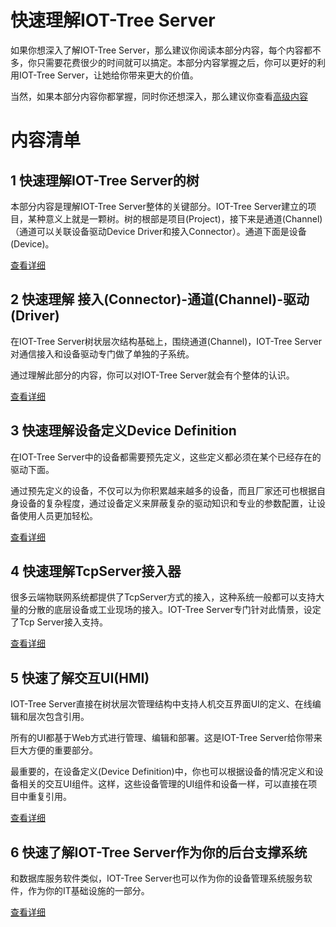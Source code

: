 快速理解IOT-Tree Server
==

如果你想深入了解IOT-Tree Server，那么建议你阅读本部分内容，每个内容都不多，你只需要花费很少的时间就可以搞定。本部分内容掌握之后，你可以更好的利用IOT-Tree Server，让她给你带来更大的价值。

当然，如果本部分内容你都掌握，同时你还想深入，那么建议你查看[高级内容][advanced_link]

# 内容清单

## 1 快速理解IOT-Tree Server的树

本部分内容是理解IOT-Tree Server整体的关键部分。IOT-Tree Server建立的项目，某种意义上就是一颗树。树的根部是项目(Project)，接下来是通道(Channel)（通道可以关联设备驱动Device Driver和接入Connector）。通道下面是设备(Device)。

[查看详细][qn_tree]

## 2 快速理解 接入(Connector)-通道(Channel)-驱动(Driver)

在IOT-Tree Server树状层次结构基础上，围绕通道(Channel)，IOT-Tree Server对通信接入和设备驱动专门做了单独的子系统。

通过理解此部分的内容，你可以对IOT-Tree Server就会有个整体的认识。

[查看详细][qn_chconndrv]

## 3 快速理解设备定义Device Definition

在IOT-Tree Server中的设备都需要预先定义，这些定义都必须在某个已经存在的驱动下面。

通过预先定义的设备，不仅可以为你积累越来越多的设备，而且厂家还可也根据自身设备的复杂程度，通过设备定义来屏蔽复杂的驱动知识和专业的参数配置，让设备使用人员更加轻松。

[查看详细][qn_devdef]

## 4 快速理解TcpServer接入器

很多云端物联网系统都提供了TcpServer方式的接入，这种系统一般都可以支持大量的分散的底层设备或工业现场的接入。IOT-Tree Server专门针对此情景，设定了Tcp Server接入支持。

[查看详细][qn_conn_tcpserver]

## 5 快速了解交互UI(HMI)

IOT-Tree Server直接在树状层次管理结构中支持人机交互界面UI的定义、在线编辑和层次包含引用。

所有的UI都基于Web方式进行管理、编辑和部署。这是IOT-Tree Server给你带来巨大方便的重要部分。

最重要的，在设备定义(Device Definition)中，你也可以根据设备的情况定义和设备相关的交互UI组件。这样，这些设备管理的UI组件和设备一样，可以直接在项目中重复引用。

[查看详细][qn_hmi]

## 6 快速了解IOT-Tree Server作为你的后台支撑系统

和数据库服务软件类似，IOT-Tree Server也可以作为你的设备管理系统服务软件，作为你的IT基础设施的一部分。

[查看详细][qn_server]

[qn_tree]: ./quick_know_tree.md
[qn_chconndrv]: ./quick_know_ch_conn_drv.md
[qn_devdef]: ./quick_know_devdef.md
[qn_hmi]: ./quick_know_hmi.md
[qn_server]: ./quick_know_server.md

[qn_conn_tcpserver]: ./quick_know_connector_tpcserver.md
[advanced_link]: ../advanced/index.md

